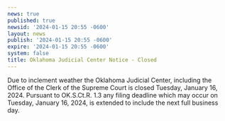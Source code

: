```yaml
---
news: true
published: true
newsid: '2024-01-15 20:55 -0600'
layout: news
publish: '2024-01-15 20:55 -0600'
expire: '2024-01-15 20:55 -0600'
system: false
title: Oklahoma Judicial Center Notice - Closed
---
```

Due to inclement weather the Oklahoma Judicial Center, including the Office of the Clerk of the Supreme Court is closed Tuesday, January 16, 2024. Pursuant to OK.S.Ct.R. 1.3 any filing deadline which may occur on Tuesday, January 16, 2024, is extended to include the next full business day.

